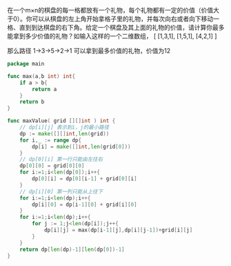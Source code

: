 在一个m×n的棋盘的每一格都放有一个礼物，每个礼物都有一定的价值（价值大于0）。你可以从棋盘的左上角开始拿格子里的礼物，并每次向右或者向下移动一格、直到到达棋盘的右下角。给定一个棋盘及其上面的礼物的价值，请计算你最多能拿到多少价值的礼物？如输入这样的一个二维数组，
 [
 [1,3,1],
 [1,5,1],
 [4,2,1]
 ]

那么路径 1→3→5→2→1 可以拿到最多价值的礼物，价值为12 

```go
package main

func max(a,b int) int{
    if a > b{
        return a
    }
    return b
}

func maxValue( grid [][]int ) int {
    // dp[i][j] 表示到i，j的最小路径
    dp := make([][]int,len(grid))
    for i,_ := range dp{
        dp[i] = make([]int,len(grid[0]))
    }
    // dp[0][i] 第一行只能由左往右
    dp[0][0] = grid[0][0]
    for i:=1;i<len(dp[0]);i++{
        dp[0][i] = dp[0][i-1] + grid[0][i]
    }
    // dp[i][0] 第一列只能从上往下
    for i:=1;i<len(dp);i++{
        dp[i][0] = dp[i-1][0] + grid[i][0]
    }
    for i:=1;i<len(dp);i++{
        for j := 1;j<len(dp[i]);j++{
            dp[i][j] = max(dp[i-1][j],dp[i][j-1])+grid[i][j]
        }
    }
    return dp[len(dp)-1][len(dp[0])-1]
}
```



